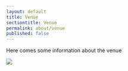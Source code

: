 ```yaml
---
layout: default
title: Venue
sectiontitle: Venue
permalink: about/venue
published: false
---
```


Here comes some information about the venue



<img class='fill-horizontally' src="https://maps.googleapis.com/maps/api/staticmap?center=37.7576793,-122.5076404&amp;zoom=10&amp;markers=color:red%7Clabel:Venue%7C37.7576793,-122.5076404&amp;size=800x400&amp;style=element:geometry.stroke|visibility:off&amp;style=feature:landscape|element:geometry|saturation:-100&amp;style=feature:water|saturation:-100|invert_lightness:true&amp;key=AIzaSyDuvYUokVDCayaCGnCkwriaP89rwdQas2U">
